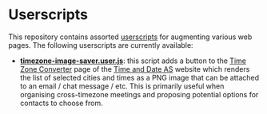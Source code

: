 # Userscripts

This repository contains assorted [userscripts](https://en.wikipedia.org/wiki/Userscript) for augmenting various web pages. The following userscripts are currently available:

- [**timezone-image-saver.user.js**](./scripts/timezone-image-saver.user.js): this script adds a button to the [Time Zone Converter](https://www.timeanddate.com/worldclock/converter.html) page of the [Time and Date AS](https://www.timeanddate.com/) website which renders the list of selected cities and times as a PNG image that can be attached to an email / chat message / etc. This is primarily useful when organising cross-timezone meetings and proposing potential options for contacts to choose from.
